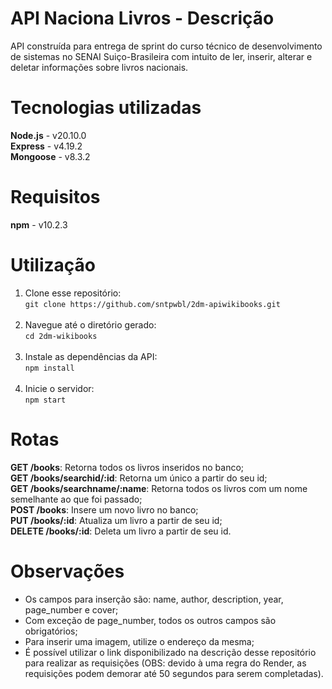 <h1>API Naciona Livros - Descrição</h1>
API construída para entrega de sprint do curso técnico de desenvolvimento de sistemas no SENAI Suiço-Brasileira com intuito de ler, inserir, alterar e deletar informações sobre livros nacionais.

<h1>Tecnologias utilizadas</h1>
<strong>Node.js</strong> - v20.10.0<br>
<strong>Express</strong> - v4.19.2<br>
<strong>Mongoose</strong> - v8.3.2

<h1>Requisitos</h1>
<strong>npm</strong> - v10.2.3

<h1>Utilização</h1>
<ol>
  <li>Clone esse repositório:<br><code>git clone https://github.com/sntpwbl/2dm-apiwikibooks.git</code></li><br>
  <li>Navegue até o diretório gerado:<br><code>cd 2dm-wikibooks</code></li><br>
  <li>Instale as dependências da API:<br><code>npm install</code></li><br>
  <li>Inicie o servidor:<br><code>npm start</code></li>
</ol>

<h1>Rotas</h1>
<strong>GET /books</strong>: Retorna todos os livros inseridos no banco;<br>
<strong>GET /books/searchid/:id</strong>: Retorna um único a partir do seu id;<br>
<strong>GET /books/searchname/:name</strong>: Retorna todos os livros com um nome semelhante ao que foi passado;<br>
<strong>POST /books</strong>: Insere um novo livro no banco;<br>
<strong>PUT /books/:id</strong>: Atualiza um livro a partir de seu id;<br>
<strong>DELETE /books/:id</strong>: Deleta um livro a partir de seu id.

<h1>Observações</h1>
<ul>
  <li>Os campos para inserção são: name, author, description, year, page_number e cover;</li>
  <li>Com exceção de page_number, todos os outros campos são obrigatórios;</li>
  <li>Para inserir uma imagem, utilize o endereço da mesma;</li>
  <li>É possível utilizar o link disponibilizado na descrição desse repositório para realizar as requisições (OBS: devido à uma regra do Render, as requisições podem demorar até 50 segundos para serem completadas).</li>
</ul>
